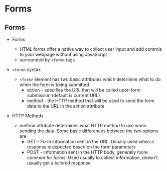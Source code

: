 # Forms

## Forms

- Forms

  - HTML forms offer a native way to collect user input and add controls to your webpage without using JavaScript
  - surrounded by `<form>` tags

- `<form>` syntax

  - `<form>` element has two basic attributes which determine what to do when the form is being submitted
    - action - specifies the URL that will be called upon form submission (default is current URL)
    - method - the HTTP method that will be used to send the form data to the URL in the action attribute

- HTTP Methods
  - method attribute determines what HTTP method to use when sending the data. Some basic differences between the two options are
    - GET - Form information sent in the URL. Usually used when a response is expected based on the form parameters
    - POST - information sent in the HTTP body, generally more common for forms. Used usually to collect information, doesn't usually get a tailored response
